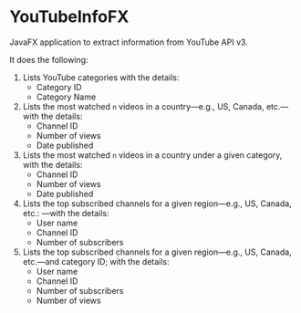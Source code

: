 # YouTubeInfoFX

JavaFX application to extract information from YouTube API v3.

It does the following:

1. Lists YouTube categories with the details: 
   - Category ID
   - Category Name
2. Lists the most watched `n` videos in a country—e.g., US, Canada, etc.—with the details:
   - Channel ID
   - Number of views
   - Date published
3. Lists the most watched `n` videos in a country under a given category, with the details:
   - Channel ID
   - Number of views
   - Date published
4. Lists the top subscribed channels for a given region—e.g., US, Canada, etc.: —with the details:
   - User name
   - Channel ID
   - Number of subscribers
5. Lists the top subscribed channels for a given region—e.g., US, Canada, etc.—and category ID; with the details:
   - User name
   - Channel ID
   - Number of subscribers
   - Number of views 

